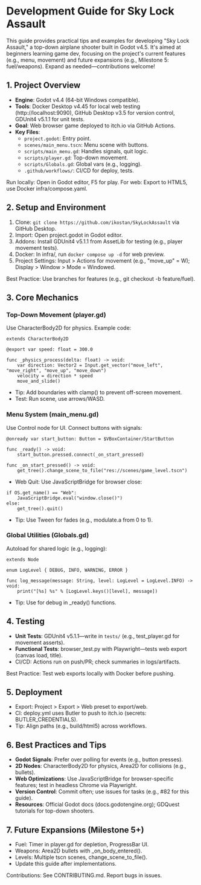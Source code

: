 # Development Guide for Sky Lock Assault

This guide provides practical tips and examples for developing
"Sky Lock Assault," a top-down airplane shooter built in Godot v4.5.
It's aimed at beginners learning game dev, focusing on the project's
current features (e.g., menu, movement) and future expansions
(e.g., Milestone 5: fuel/weapons). Expand as needed—contributions welcome!

## 1. Project Overview

- **Engine**: Godot v4.4 (64-bit Windows compatible).
- **Tools**: Docker Desktop v4.45 for local web testing (http://localhost:9090),
  GitHub Desktop v3.5 for version control, GDUnit4 v5.1.1 for unit tests.
- **Goal**: Web browser game deployed to itch.io via GitHub Actions.
- **Key Files**:
  - `project.godot`: Entry point.
  - `scenes/main_menu.tscn`: Menu scene with buttons.
  - `scripts/main_menu.gd`: Handles signals, quit logic.
  - `scripts/player.gd`: Top-down movement.
  - `scripts/Globals.gd`: Global vars (e.g., logging).
  - `.github/workflows/`: CI/CD for deploy, tests.

Run locally: Open in Godot editor, F5 for play. For web: Export to HTML5,
use Docker infra/compose.yaml.

## 2. Setup and Environment

1. Clone: `git clone https://github.com/ikostan/SkyLockAssault` via
   GitHub Desktop.
2. Import: Open project.godot in Godot editor.
3. Addons: Install GDUnit4 v5.1.1 from AssetLib for testing
   (e.g., player movement tests).
4. Docker: In infra/, run `docker compose up -d` for web preview.
5. Project Settings: Input > Actions for movement (e.g., "move_up" = W);
   Display > Window > Mode = Windowed.

Best Practice: Use branches for features (e.g., git checkout -b feature/fuel).

## 3. Core Mechanics

### Top-Down Movement (player.gd)

Use CharacterBody2D for physics. Example code:
<!-- markdownlint-disable line-length -->
```gdscript
extends CharacterBody2D

@export var speed: float = 300.0

func _physics_process(delta: float) -> void:
    var direction: Vector2 = Input.get_vector("move_left", "move_right", "move_up", "move_down")
    velocity = direction * speed
    move_and_slide()
```
<!-- markdownlint-enable line-length -->

- Tip: Add boundaries with clamp() to prevent off-screen movement.
- Test: Run scene, use arrows/WASD.

### Menu System (main_menu.gd)

Use Control node for UI. Connect buttons with signals:
```gdscript
@onready var start_button: Button = $VBoxContainer/StartButton

func _ready() -> void:
    start_button.pressed.connect(_on_start_pressed)

func _on_start_pressed() -> void:
    get_tree().change_scene_to_file("res://scenes/game_level.tscn")
```
- Web Quit: Use JavaScriptBridge for browser close:
```gdscript
if OS.get_name() == "Web":
    JavaScriptBridge.eval("window.close()")
else:
    get_tree().quit()
```
- Tip: Use Tween for fades (e.g., modulate.a from 0 to 1).

### Global Utilities (Globals.gd)

Autoload for shared logic (e.g., logging):

```gdscript
extends Node

enum LogLevel { DEBUG, INFO, WARNING, ERROR }

func log_message(message: String, level: LogLevel = LogLevel.INFO) -> void:
    print("[%s] %s" % [LogLevel.keys()[level], message])
```
- Tip: Use for debug in _ready() functions.

## 4. Testing

- **Unit Tests**: GDUnit4 v5.1.1—write in `tests/`
  (e.g., test_player.gd for movement asserts).
- **Functional Tests**: browser_test.py with Playwright—tests web export
  (canvas load, title).
- CI/CD: Actions run on push/PR; check summaries in logs/artifacts.

Best Practice: Test web exports locally with Docker before pushing.

## 5. Deployment

- Export: Project > Export > Web preset to export/web.
- CI: deploy.yml uses Butler to push to itch.io (secrets: BUTLER_CREDENTIALS).
- Tip: Align paths (e.g., build/html5) across workflows.

## 6. Best Practices and Tips

- **Godot Signals**: Prefer over polling for events (e.g., button presses).
- **2D Nodes**: CharacterBody2D for physics, Area2D for collisions (e.g., bullets).
- **Web Optimizations**: Use JavaScriptBridge for browser-specific features;
  test in headless Chrome via Playwright.
- **Version Control**: Commit often; use issues for tasks
  (e.g., #82 for this guide).
- **Resources**: Official Godot docs (docs.godotengine.org);
  GDQuest tutorials for top-down shooters.

## 7. Future Expansions (Milestone 5+)

- Fuel: Timer in player.gd for depletion, ProgressBar UI.
- Weapons: Area2D bullets with _on_body_entered().
- Levels: Multiple tscn scenes, change_scene_to_file().
- Update this guide after implementations.

Contributions: See CONTRIBUTING.md. Report bugs in issues.
